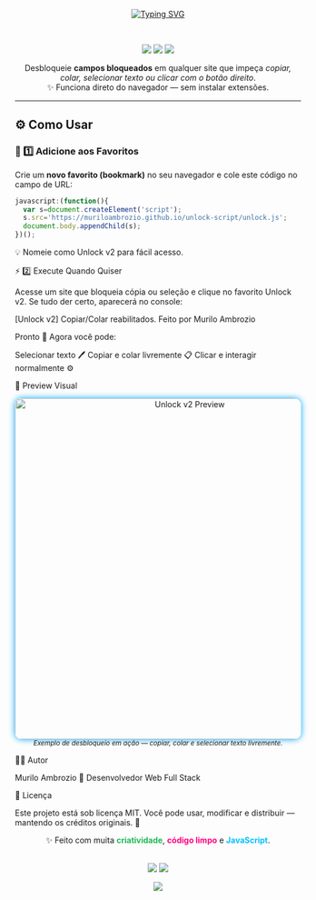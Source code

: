 <!-- ======================================== -->
<!-- 🔥 UNLOCK V2 - README by Murilo Ambrozio -->
<!-- ======================================== -->

<div align="center">

<a href="https://git.io/typing-svg"><img src="https://readme-typing-svg.demolab.com?font=Fira+Code&pause=1000&width=435&lines=Unlocker+V2;S%C3%B3+Executar%2C+Copiar+e+Colar!;Feito+com+%F0%9F%92%99+por+Murilo+Ambrozio" alt="Typing SVG" /></a>

<br>

<p align="center">
  <img src="https://img.shields.io/badge/Versão-2.0-blue?style=for-the-badge">
  <img src="https://img.shields.io/badge/Autor-Murilo%20Ambrozio-success?style=for-the-badge">
  <img src="https://img.shields.io/badge/Licença-MIT-orange?style=for-the-badge">
</p>

<p>
  Desbloqueie <strong>campos bloqueados</strong> em qualquer site que impeça <em>copiar, colar, selecionar texto ou clicar com o botão direito</em>.<br>
  ✨ Funciona direto do navegador — sem instalar extensões.
</p>

---

</div>

## ⚙️ Como Usar

### 🩵 1️⃣ Adicione aos Favoritos

Crie um **novo favorito (bookmark)** no seu navegador e cole este código no campo de URL:

```js
javascript:(function(){
  var s=document.createElement('script');
  s.src='https://muriloambrozio.github.io/unlock-script/unlock.js';
  document.body.appendChild(s);
})();
```

💡 Nomeie como Unlock v2 para fácil acesso.

⚡ 2️⃣ Execute Quando Quiser

Acesse um site que bloqueia cópia ou seleção e clique no favorito Unlock v2.
Se tudo der certo, aparecerá no console:

[Unlock v2] Copiar/Colar reabilitados. Feito por Murilo Ambrozio

Pronto 🎯 Agora você pode:

Selecionar texto 🖊️
Copiar e colar livremente 📋
Clicar e interagir normalmente ⚙️

🧠 Preview Visual
<div align="center"> <img src="https://github.com/muriloambrozio/unlock-script/assets/00000000/demo.gif" alt="Unlock v2 Preview" width="600" style="border-radius:12px; box-shadow:0 0 12px #00aaff;"> <br> <sub><i>Exemplo de desbloqueio em ação — copiar, colar e selecionar texto livremente.</i></sub> </div>

🧑‍💻 Autor

Murilo Ambrozio
💼 Desenvolvedor Web Full Stack

🪪 Licença

Este projeto está sob licença MIT.
Você pode usar, modificar e distribuir — mantendo os créditos originais. 🙌

<div align="center">

✨ Feito com muita <strong style="color:#1DB954;">criatividade</strong>, <strong style="color:#ff0080;">código limpo</strong> e <strong style="color:#00BFFF;">JavaScript</strong>.
<br><br>

<img src="https://img.shields.io/badge/Powered%20by-JavaScript-yellow?style=for-the-badge&logo=javascript"> <img src="https://img.shields.io/badge/Deployed%20on-GitHub%20Pages-181717?style=for-the-badge&logo=github"> </div>

<div align="center"> <img src="https://capsule-render.vercel.app/api?type=waving&color=0:00BFFF,100:1E90FF&height=100&section=footer"/> </div>
